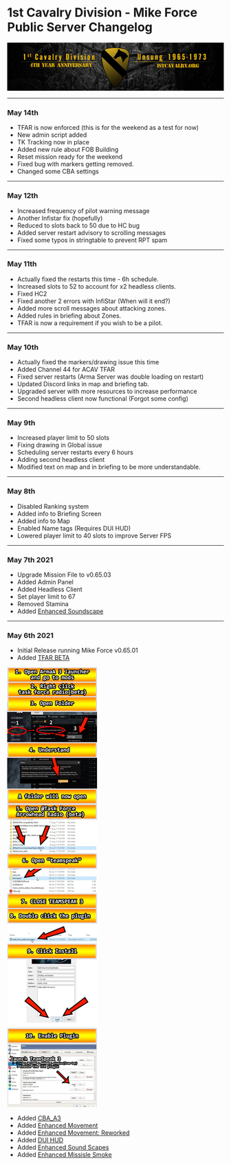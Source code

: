 # 1st Cavalry Division - Mike Force Public Server Changelog

[![1Cav-Anniversary-logo](/assets/alt_1stCAV.png)](https://1stcavalry.org)

***

### May 14th
+ TFAR is now enforced (this is for the weekend as a test for now)
+ New admin script added
+ TK Tracking now in place
+ Added new rule about FOB Building
+ Reset mission ready for the weekend
+ Fixed bug with markers getting removed.
+ Changed some CBA settings

***

### May 12th
+ Increased frequency of pilot warning message
+ Another Infistar fix (hopefully)
+ Reduced to slots back to 50 due to HC bug
+ Added server restart advisory to scrolling messages
+ Fixed some typos in stringtable to prevent RPT spam

***

### May 11th
+ Actually fixed the restarts this time - 6h schedule.
+ Increased slots to 52 to account for x2 headless clients.
+ Fixed HC2
+ Fixed another 2 errors with InfiStar (When will it end?)
+ Added more scroll messages about attacking zones.
+ Added rules in briefing about Zones.
+ TFAR is now a requirement if you wish to be a pilot.


***

### May 10th 
+ Actually fixed the markers/drawing issue this time
+ Added Channel 44 for ACAV TFAR
+ Fixed server restarts (Arma Server was double loading on restart)
+ Updated Discord links in map and briefing tab.
+ Upgraded server with more resources to increase performance
+ Second headless client now functional (Forgot some config)

***

### May 9th
+ Increased player limit to 50 slots
+ Fixing drawing in Global issue
+ Scheduling server restarts every 6 hours
+ Adding second headless client
+ Modified text on map and in briefing to be more understandable.

***

### May 8th
+ Disabled Ranking system
+ Added info to Briefing Screen
+ Added info to Map
+ Enabled Name tags (Requires DUI HUD)
+ Lowered player limit to 40 slots to improve Server FPS

***

### May 7th 2021
+ Upgrade Mission File to v0.65.03
+ Added Admin Panel
+ Added Headless Client
+ Set player limit to 67
+ Removed Stamina
+ Added [Enhanced Soundscape](https://steamcommunity.com/sharedfiles/filedetails/?id=825179978)

***

### May 6th 2021
+ Initial Release running Mike Force v0.65.01
+ Added [TFAR BETA](https://steamcommunity.com/sharedfiles/filedetails/?id=894678801)

![TFAR TS Install Infographic](/assets/tfar-ts-install.jpg)

+ Added [CBA_A3](https://steamcommunity.com/workshop/filedetails/?id=450814997)
+ Added [Enhanced Movement](https://steamcommunity.com/workshop/filedetails/?id=333310405)
+ Added [Enhanced Movement: Reworked](https://steamcommunity.com/sharedfiles/filedetails/?id=2034363662)
+ Added [DUI HUD](https://steamcommunity.com/workshop/filedetails/?id=1638341685)
+ Added [Enhanced Sound Scapes](https://steamcommunity.com/sharedfiles/filedetails/?id=825179978)
+ Added [Enhanced Missisle Smoke](https://steamcommunity.com/sharedfiles/filedetails/?id=1484261993)
